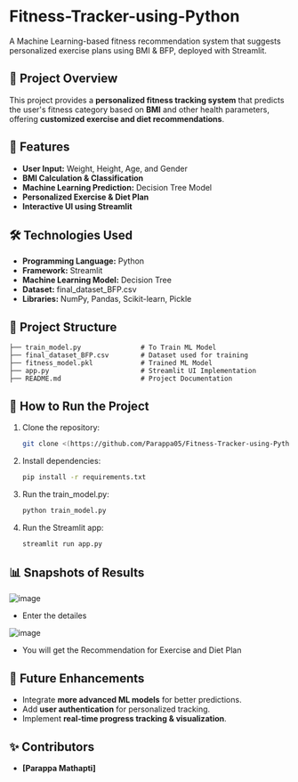 # Fitness-Tracker-using-Python
A Machine Learning-based fitness recommendation system that suggests personalized exercise plans using BMI &amp; BFP, deployed with Streamlit.

## 📌 Project Overview
This project provides a **personalized fitness tracking system** that predicts the user's fitness category based on **BMI** and other health parameters, offering **customized exercise and diet recommendations**. 

## 🚀 Features
- **User Input:** Weight, Height, Age, and Gender
- **BMI Calculation & Classification**
- **Machine Learning Prediction:** Decision Tree Model
- **Personalized Exercise & Diet Plan**
- **Interactive UI using Streamlit**

## 🛠️ Technologies Used
- **Programming Language:** Python
- **Framework:** Streamlit
- **Machine Learning Model:** Decision Tree
- **Dataset:** final_dataset_BFP.csv
- **Libraries:** NumPy, Pandas, Scikit-learn, Pickle

## 📂 Project Structure
```
├── train_model.py               # To Train ML Model
├── final_dataset_BFP.csv        # Dataset used for training
├── fitness_model.pkl            # Trained ML Model
├── app.py                       # Streamlit UI Implementation
├── README.md                    # Project Documentation
```

## 🎯 How to Run the Project
1. Clone the repository:
   ```bash
   git clone <(https://github.com/Parappa05/Fitness-Tracker-using-Python)>
   ```
2. Install dependencies:
   ```bash
   pip install -r requirements.txt
   ```
3. Run the train_model.py:
   ```bash
   python train_model.py 
   ```
4. Run the Streamlit app:
   ```bash
   streamlit run app.py
   ```

## 📊 Snapshots of Results
![image](https://github.com/user-attachments/assets/88582794-2371-4b04-9248-3301736f4b98)
- Enter the detailes

![image](https://github.com/user-attachments/assets/fdb13c06-3e6e-427c-b5cf-39a07ee3f957)
- You will get the Recommendation for Exercise and Diet Plan


## 📌 Future Enhancements
- Integrate **more advanced ML models** for better predictions.
- Add **user authentication** for personalized tracking.
- Implement **real-time progress tracking & visualization**.


## ✨ Contributors
- **[Parappa Mathapti]** 
